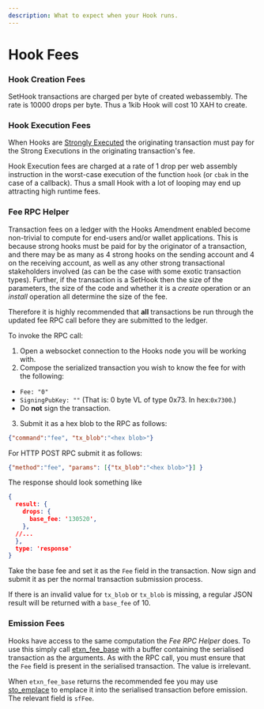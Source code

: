 ```yaml
---
description: What to expect when your Hook runs.
---
```


# Hook Fees

### Hook Creation Fees

SetHook transactions are charged per byte of created webassembly. The rate is 10000 drops per byte. Thus a 1kib Hook will cost 10 XAH to create.

### Hook Execution Fees

When Hooks are [Strongly Executed](weak-and-strong.md) the originating transaction must pay for the Strong Executions in the originating transaction's fee.

Hook Execution fees are charged at a rate of 1 drop per web assembly instruction in the worst-case execution of the function `hook` (or `cbak` in the case of a callback). Thus a small Hook with a lot of looping may end up attracting high runtime fees.

### Fee RPC Helper

Transaction fees on a ledger with the Hooks Amendment enabled become non-trivial to compute for end-users and/or wallet applications. This is because strong hooks must be paid for by the originator of a transaction, and there may be as many as 4 strong hooks on the sending account and 4 on the receiving account, as well as any other strong transactional stakeholders involved (as can be the case with some exotic transaction types). Further, if the transaction is a SetHook then the size of the parameters, the size of the code and whether it is a _create_ operation or an _install_ operation all determine the size of the fee.

Therefore it is highly recommended that **all** transactions be run through the updated fee RPC call before they are submitted to the ledger.

To invoke the RPC call:

1. Open a websocket connection to the Hooks node you will be working with.
2. Compose the serialized transaction you wish to know the fee for with the following:

* `Fee: "0"`
* `SigningPubKey: ""` (That is: 0 byte VL of type 0x73. In hex:`0x7300`.)
* Do **not** sign the transaction.

3. Submit it as a hex blob to the RPC as follows:

```json
{"command":"fee", "tx_blob":"<hex blob>"}
```

For HTTP POST RPC submit it as follows:

```json
{"method":"fee", "params": [{"tx_blob":"<hex blob>"}] }
```

The response should look something like

```json
{
  result: {
    drops: {
      base_fee: '130520',
    },
  //...
  },
  type: 'response'
}
```

Take the base fee and set it as the `Fee` field in the transaction. Now sign and submit it as per the normal transaction submission process.

If there is an invalid value for `tx_blob` or `tx_blob` is missing, a regular JSON result will be returned with a `base_fee` of 10.

### Emission Fees

Hooks have access to the same computation the _Fee RPC Helper_ does. To use this simply call [etxn\_fee\_base](../technical/hooks-c-functions/emitted-transaction/etxn_fee_base.md) with a buffer containing the serialised transaction as the arguments. As with the RPC call, you must ensure that the `Fee` field is present in the serialised transaction. The value is irrelevant.

When `etxn_fee_base` returns the recommended fee you may use [sto\_emplace](../technical/hooks-c-functions/serialization/sto_emplace.md) to emplace it into the serialised transaction before emission. The relevant field is `sfFee`.
